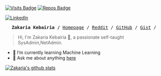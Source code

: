 

[![Visits Badge](https://badges.pufler.dev/visits/kebairia/kebairia)](https://badges.pufler.dev)
[![Repos Badge](https://badges.pufler.dev/repos/kebairia)](https://badges.pufler.dev)

[![LinkedIn](https://img.shields.io/badge/-LinkedIn-black.svg?style=for-the-badge&logo=linkedin&colorB=555)](https://www.linkedin.com/in/zakaria-kebairia/)

<p><pre align="center">
<strong>Zakaria Kebairia /</strong> <a href="https://www.zakaria-k.xyz">Homepage</a> / <a href="https://www.reddit.com/user/Z4cK47/submitted/?sort=top">Reddit</a> / <a href="https://github.com/kebairia">GitHub</a> / <a href="https://gist.github.com/kebairia">Gist</a> / </pre></p>

> Hi, I'm Zakaria Kebairia 👋, a passionate self-taught SysAdmin,NetAdmin.


- 🌱 I’m currently learning Machine Learning
- 💬 Ask me about anything [here](https://github.com/kebairia/kebairia/issues)

[![Zakaria's github stats](https://github-readme-stats.vercel.app/api?username=kebairia&include_all_commits=tur&count_private=true&hide_border=true&show_icons=true&theme=dark)](https://github.com/anuraghazra/github-readme-stats)

